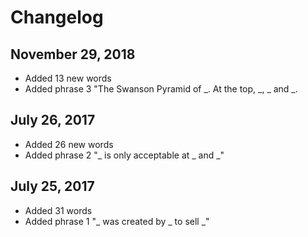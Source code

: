 # Changelog

## November 29, 2018
- Added 13 new words
- Added phrase 3 "The Swanson Pyramid of _. At the top, _, _ and _.
## July 26, 2017
- Added 26 new words
- Added phrase 2 "_ is only acceptable at _ and _"

## July 25, 2017
- Added 31 words
- Added phrase 1 "_ was created by _ to sell _"
